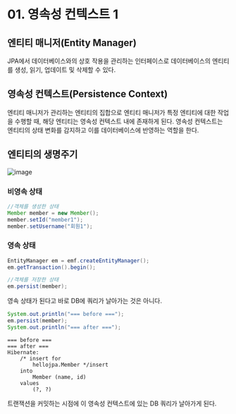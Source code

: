 # 01. 영속성 컨텍스트 1
## 엔티티 매니저(Entity Manager)
JPA에서 데이터베이스와의 상호 작용을 관리하는 인터페이스로 데이터베이스의 엔티티를 생성, 읽기, 업데이트 및 삭제할 수 있다.

## 영속성 컨텍스트(Persistence Context)
엔티티 매니저가 관리하는 엔티티의 집합으로 엔티티 매니저가 특정 엔티티에 대한 작업을 수행할 때,
해당 엔티티는 영속성 컨텍스트 내에 존재하게 된다.
영속성 컨텍스트는 엔티티의 상태 변화를 감지하고 이를 데이터베이스에 반영하는 역할을 한다.

## 엔티티의 생명주기
![image](https://github.com/GYUNGAEEEE/inflearn-SpringBoot-JPA/assets/158580466/451542e7-75ea-47a1-9acb-c98072649769)

### 비영속 상태
```java
//객체를 생성한 상태
Member member = new Member();
member.setId("member1");
member.setUsername("회원1");
```

### 영속 상태
```java
EntityManager em = emf.createEntityManager();
em.getTransaction().begin();

//객체를 저장한 상태
em.persist(member);
```
영속 상태가 된다고 바로 DB에 쿼리가 날아가는 것은 아니다.
```java
System.out.println("=== before ===");
em.persist(member);
System.out.println("=== after ===");
```
```
=== before ===
=== after ===
Hibernate: 
    /* insert for
        hellojpa.Member */insert 
    into
        Member (name, id) 
    values
        (?, ?)
```
트랜잭션을 커밋하는 시점에 이 영속성 컨텍스트에 있는 DB 쿼리가 날아가게 된다.
